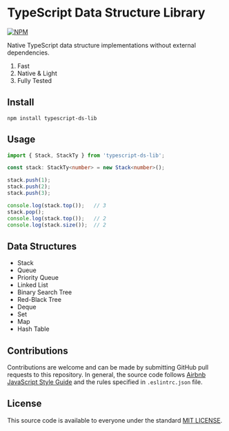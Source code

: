 # TypeScript Data Structure Library
[![NPM](https://img.shields.io/npm/v/marcal.svg?label=npm%20package&color=limegreen)](https://www.npmjs.com/package/typescript-ds-lib)

Native TypeScript data structure implementations without external dependencies.

1. Fast
2. Native & Light
3. Fully Tested

## Install
```
npm install typescript-ds-lib
```

## Usage
```typescript
import { Stack, StackTy } from 'typescript-ds-lib';

const stack: StackTy<number> = new Stack<number>();

stack.push(1);
stack.push(2);
stack.push(3);

console.log(stack.top());   // 3
stack.pop();
console.log(stack.top());   // 2
console.log(stack.size());  // 2
```

## Data Structures
- Stack
- Queue
- Priority Queue
- Linked List
- Binary Search Tree
- Red-Black Tree
- Deque
- Set
- Map
- Hash Table


## Contributions
Contributions are welcome and can be made by submitting GitHub pull requests
to this repository. In general, the source code follows
[Airbnb JavaScript Style Guide](https://github.com/airbnb/javascript) and the
rules specified in `.eslintrc.json` file.


## License
This source code is available to everyone under the standard
[MIT LICENSE](https://github.com/baloian/marcal/blob/master/LICENSE).

